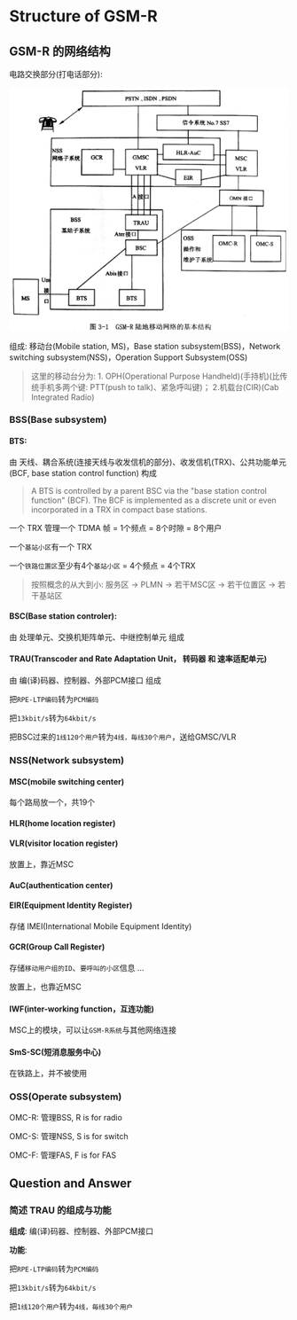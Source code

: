 # Structure of GSM-R

## GSM-R 的网络结构

电路交换部分\(打电话部分\):

![](../.gitbook/assets/the_structure_of_gsm_r.jpg)

组成: 移动台\(Mobile station, MS\)，Base station subsystem\(BSS\)，Network switching subsystem\(NSS\)，Operation Support Subsystem\(OSS\)

> 这里的移动台分为: 1. OPH\(Operational Purpose Handheld\)\(手持机\)\(比传统手机多两个键: PTT\(push to talk\)、紧急呼叫键\)； 2.机载台\(CIR\)\(Cab Integrated Radio\)

### BSS\(Base subsystem\)

#### BTS:

由 天线、耦合系统\(连接天线与收发信机的部分\)、收发信机\(TRX\)、公共功能单元\(BCF, base station control function\) 构成

> A BTS is controlled by a parent BSC via the "base station control function" \(BCF\). The BCF is implemented as a discrete unit or even incorporated in a TRX in compact base stations.

一个 TRX 管理一个 TDMA 帧 = 1个频点 = 8个时隙 = 8个用户

一个`基站小区`有一个 TRX

一个`铁路位置区`至少有4个`基站小区` = 4个频点 = 4个TRX

> 按照概念的从大到小: 服务区 -&gt; PLMN -&gt; 若干MSC区 -&gt; 若干位置区 -&gt; 若干基站区

#### BSC\(Base station controler\):

由 处理单元、交换机矩阵单元、中继控制单元 组成

#### TRAU\(Transcoder and Rate Adaptation Unit， 转码器 和 速率适配单元\)

由 编\(译\)码器、控制器、外部PCM接口 组成

把`RPE-LTP编码`转为`PCM编码`

把`13kbit/s`转为`64kbit/s`

把BSC过来的`1线120个用户`转为`4线，毎线30个用户`，送给GMSC/VLR

### NSS\(Network subsystem\)

#### MSC\(mobile switching center\)

每个路局放一个，共19个

#### HLR\(home location register\)

#### VLR\(visitor location register\)

放置上，靠近MSC

#### AuC\(authentication center\)

#### EIR\(Equipment Identity Register\)

存储 IMEI\(International Mobile Equipment Identity\)

#### GCR\(Group Call Register\)

存储`移动用户组的ID`、`要呼叫的小区`信息 ...

放置上，也靠近MSC

#### IWF\(inter-working function，互连功能\)

MSC上的模块，可以让`GSM-R系统`与其他网络连接

#### SmS-SC\(短消息服务中心\)

在铁路上，并不被使用

### OSS\(Operate subsystem\)

OMC-R: 管理BSS, R is for radio

OMC-S: 管理NSS, S is for switch

OMC-F: 管理FAS, F is for FAS

## Question and Answer

### 简述 TRAU 的组成与功能

**组成**: 编\(译\)码器、控制器、外部PCM接口

**功能**:

把`RPE-LTP编码`转为`PCM编码`

把`13kbit/s`转为`64kbit/s`

把`1线120个用户`转为`4线，毎线30个用户`

